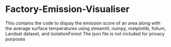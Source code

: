 # Factory-Emission-Visualiser
This contains the code to dispay the emission score of an area along with the average surface temperatures using streamlit, numpy, matplotlib, folium, Landsat dataset, and IsolationForest
The json file is not included for privacy purposes
